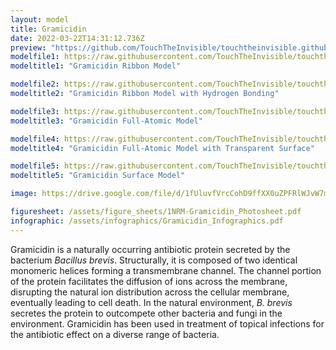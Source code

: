 ```yaml
---
layout: model
title: Gramicidin
date: 2022-03-22T14:31:12.736Z
preview: "https://github.com/TouchTheInvisible/touchtheinvisible.github.io/blob/master/assets/img/1NRM-Gramicidin/1NRM-Gramicidin_Ribbon+HBonds+AA.png?raw=true" 
modelfile1: https://raw.githubusercontent.com/TouchTheInvisible/touchtheinvisible.github.io/master/assets/models/1NRM-Gramicidin/1NRM-Gramicidin_Ribbon.dae
modeltitle1: "Gramicidin Ribbon Model"

modelfile2: https://raw.githubusercontent.com/TouchTheInvisible/touchtheinvisible.github.io/master/assets/models/1NRM-Gramicidin/1NRM-Gramicidin_Ribbon%2BHBonds.dae
modeltitle2: "Gramicidin Ribbon Model with Hydrogen Bonding"

modelfile3: https://raw.githubusercontent.com/TouchTheInvisible/touchtheinvisible.github.io/master/assets/models/1NRM-Gramicidin/1NRM-Gramicidin_Ribbon%2BHBonds%2BAA.dae
modeltitle3: "Gramicidin Full-Atomic Model"

modelfile4: https://raw.githubusercontent.com/TouchTheInvisible/touchtheinvisible.github.io/master/assets/models/1NRM-Gramicidin/1NRM-Gramicidin_Ribbon%2BHBonds%2BAA%2BTransparentSurface.dae
modeltitle4: "Gramicidin Full-Atomic Model with Transparent Surface"

modelfile5: https://raw.githubusercontent.com/TouchTheInvisible/touchtheinvisible.github.io/master/assets/models/1NRM-Gramicidin/1NRM-Gramicidin_Surface.dae
modeltitle5: "Gramicidin Surface Model"

image: https://drive.google.com/file/d/1fUluvfVrcCohD9ffXX0uZPFRlWJvW7ms/preview

figuresheet: /assets/figure_sheets/1NRM-Gramicidin_Photosheet.pdf
infographic: /assets/infographics/Gramicidin_Infographics.pdf
---
```

Gramicidin is a naturally occurring antibiotic protein secreted by the bacterium _Bacillus brevis_. Structurally, it is composed of two identical monomeric helices forming a transmembrane channel. The channel portion of the protein facilitates the diffusion of ions across the membrane, disrupting the natural ion distribution across the cellular membrane, eventually leading to cell death. In the natural environment, _B. brevis_ secretes the protein to outcompete other bacteria and fungi in the environment. Gramicidin has been used in treatment of topical infections for the antibiotic effect on a diverse range of bacteria.


